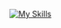 [![My Skills](https://skillicons.dev/icons?i=js,ts,html,css,react,next,tailwind,nodejs,elixir,aws,firebase,supabase,postgres,nginx,figma,&perline=7)](https://skillicons.dev)

